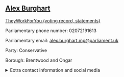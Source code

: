 ## <a href="https://members.parliament.uk/member/4613/contact">Alex Burghart</a>

<a href="https://www.theyworkforyou.com/mp/25659/alex_burghart/brentwood_and_ongar">TheyWorkForYou (voting record, statements)</a> 

Parliamentary phone number: 02072191613 

Parliamentary email: alex.burghart.mp@parliament.uk 

Party: Conservative 

Borough: Brentwood and Ongar 

<details><summary>Extra contact information and social media</summary> 
<li>Website:</li>
<li>Twitter: https://twitter.com/alexburghart</li>
<li>Constituency office phone number:</li>
<li>Constituency office email:</li>
<li>Facebook:</li>
<li>Instagram:</li>
<li>Youtube:</li>
<li>Linkedin:</li>
<li>Government department phone number:</li>
<li>Government department email:</li>
<li>Threads:</li>
<li>Party office phone number:</li>
<li>Party office email:</li>
<li>Tiktok:</li>
</details>